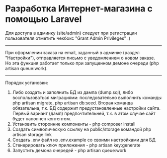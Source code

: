 # Разработка Интернет-магазина с помощью Laravel


Для доступа в админку (site/admin) следует при регистрации пользователя отметить чекбокс "Grant Admin Privileges" :)
***
При оформлении заказа на email, заданный в админке (раздел "Настройки"), отправляется письмо с уведомлением о новом заказе. Но эта функция работает только при запущенном демоне очереди (php artisan queue:work).
***
Порядок установки:
1. Либо создать и заполнить БД из дампа (dump.sql), либо воспользоваться миграциями: последовательно выполнить команды php artisan migrate, php artisan db:seed. Вторая команда обязательна, т.к. БД содержит предустановленные настройки сайта. Первый вариант (дамп) предпочтительней, т.к. в этом случае сайт будет наполнен контентом.
2. Установить сторонние компоненты - php composer install
3. Создать символическую ссылку на public/storage командой php artisan storage:link
4. Создать .env файл из .env.example со своими настройками для БД
5. Сгенерировать ключ приложения - php artisan key:generate
6. Запустить демона очередей - php artisan queue:work